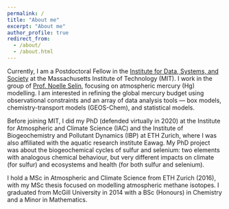 ```yaml
---
permalink: /
title: "About me"
excerpt: "About me"
author_profile: true
redirect_from: 
  - /about/
  - /about.html
---
```


Currently, I am a Postdoctoral Fellow in the [Institute for Data, Systems, and Society](https://idss.mit.edu) at the Massachusetts Institute of Technology (MIT). I work in the group of [Prof. Noelle Selin](http://www.selingroup.org), focusing on atmospheric mercury (Hg) modelling. I am interested in refining the global mercury budget using observational constraints and an array of data analysis tools — box models, chemistry-transport models (GEOS-Chem), and statistical models. 

Before joining MIT, I did my PhD (defended virtually in 2020) at the Institute for Atmospheric and Climate Science (IAC) and the Institute of Biogeochemistry and Pollutant Dynamics (IBP) at ETH Zurich, where I was also affiliated with the aquatic research institute Eawag. My PhD project was about the biogeochemical cycles of sulfur and selenium: two elements with analogous chemical behaviour, but very different impacts on climate (for sulfur) and ecosystems and health (for both sulfur and selenium).

I hold a MSc in Atmospheric and Climate Science from ETH Zurich (2016), with my MSc thesis focused on modelling atmospheric methane isotopes. I graduated from McGill University in 2014 with a BSc (Honours) in Chemistry and a Minor in Mathematics.
